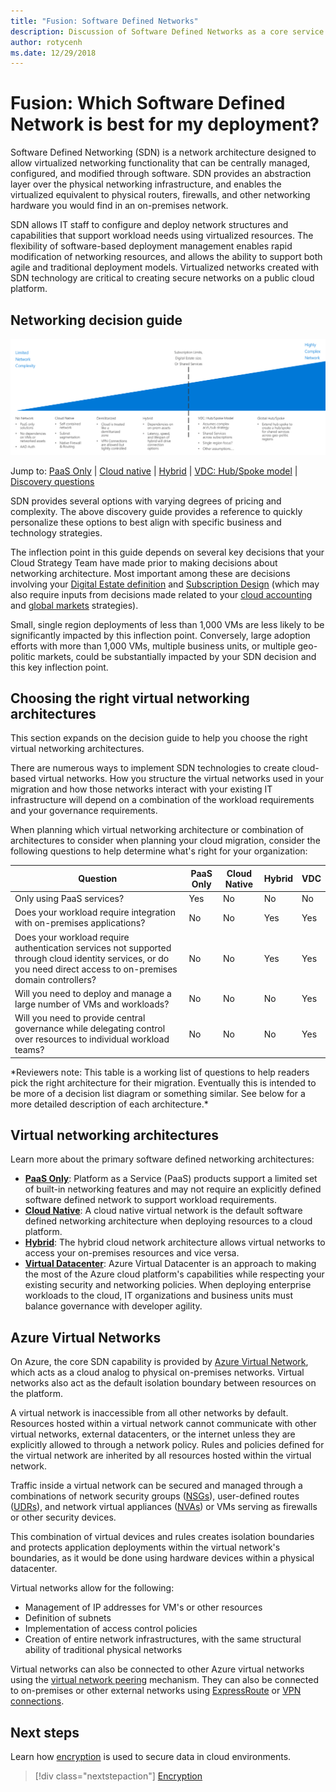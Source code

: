 ```yaml
---
title: "Fusion: Software Defined Networks" 
description: Discussion of Software Defined Networks as a core service in Azure migrations
author: rotycenh
ms.date: 12/29/2018
---
```


# Fusion: Which Software Defined Network is best for my deployment?

Software Defined Networking (SDN) is a network architecture designed to allow
virtualized networking functionality that can be centrally managed, configured,
and modified through software. SDN provides an abstraction layer over the
physical networking infrastructure, and enables the virtualized equivalent to
physical routers, firewalls, and other networking hardware you would find in an
on-premises network.

SDN allows IT staff to configure and deploy network structures and capabilities
that support workload needs using virtualized resources. The flexibility of
software-based deployment management enables rapid modification of networking
resources, and allows the ability to support both agile and traditional
deployment models. Virtualized networks created with SDN technology are critical
to creating secure networks on a public cloud platform.

## Networking decision guide

![Plotting networking options from least to most complex, aligned with jump links below](../../_images/discovery-guides/discovery-guide-sdn.png)

Jump to: [PaaS Only](paas-only.md) | [Cloud native](cloud-native.md) | [Hybrid](hybrid.md) | [VDC: Hub/Spoke model](vdc-networking.md) | [Discovery questions](#choosing-the-right-virtual-networking-architectures)

SDN provides several options with varying degrees of pricing and complexity. The above discovery guide provides a reference to quickly personalize these options to best align with specific business and technology strategies.

The inflection point in this guide depends on several key decisions that your Cloud Strategy Team have made prior to making decisions about networking architecture. Most important among these are decisions involving your [Digital Estate definition](../../digital-estate/overview.md) and [Subscription Design](../subscriptions/overview.md) (which may also require inputs from decisions made related to your [cloud accounting](../../business-strategy/cloud-accounting.md) and [global markets](../../business-strategy/global-markets.md) strategies).

Small, single region deployments of less than 1,000 VMs are less likely to be significantly impacted by this inflection point. Conversely, large adoption efforts with more than 1,000 VMs, multiple business units, or multiple geo-politic markets, could be substantially impacted by your SDN decision and this key inflection point.

## Choosing the right virtual networking architectures

This section expands on the decision guide to help you choose the right virtual networking architectures.

There are numerous ways to implement SDN technologies to create cloud-based virtual
networks. How you structure the virtual networks used in your migration and how
those networks interact with your existing IT infrastructure will depend on a
combination of the workload requirements and your governance requirements.

When planning which virtual networking architecture or combination of
architectures to consider when planning your cloud migration, consider the
following questions to help determine what's right for your organization:

| Question                                                                                                                                                   | PaaS Only | Cloud Native | Hybrid | VDC |
|------------------------------------------------------------------------------------------------------------------------------------------------------------|-----------|--------------|--------|-----|
| Only using PaaS services?                                                                                                                                  | Yes       | No           | No     | No  |
| Does your workload require integration with on-premises applications?                                                                                      | No        | No           | Yes    | Yes |
| Does your workload require authentication services not supported through cloud identity services, or do you need direct access to on-premises domain controllers? | No        | No           | Yes    | Yes |
| Will you need to deploy and manage a large number of VMs and workloads?                                                                                    | No        | No           | No     | Yes |
| Will you need to provide central governance while delegating control over resources to individual workload teams?                                          | No        | No           | No     | Yes |

\*Reviewers note: This table is a working list of questions to help readers pick
the right architecture for their migration. Eventually this is intended to be
more of a decision list diagram or something similar. See below for a more
detailed description of each architecture.\*

## Virtual networking architectures

Learn more about the primary software defined networking architectures:

- [**PaaS Only**](paas-only.md): Platform as a Service (PaaS) products support a limited set of built-in networking features and may not require an explicitly defined software defined network to support workload requirements.
- [**Cloud Native**](cloud-native.md): A cloud native virtual network is the default software defined networking architecture when deploying resources to a cloud platform.
- [**Hybrid**](hybrid.md): The hybrid cloud network architecture allows virtual networks to access your on-premises resources and vice versa.
- [**Virtual Datacenter**](vdc-networking.md): Azure Virtual Datacenter is an approach to making the most of the Azure cloud platform's capabilities while respecting your existing security and networking policies. When deploying enterprise workloads to the cloud, IT organizations and business units must balance governance with developer agility.

## Azure Virtual Networks

On Azure, the core SDN capability is provided by [Azure Virtual Network](/azure/virtual-network/virtual-networks-overview), which acts as a cloud analog to physical on-premises networks. Virtual networks also act as the default isolation boundary between resources on the platform.

A virtual network is inaccessible from all other networks by default. Resources hosted within a virtual network cannot communicate with other virtual networks, external datacenters, or the internet unless they are explicitly allowed to through a network policy. Rules and policies defined for the virtual network are inherited by all resources hosted within the virtual network.

Traffic inside a virtual network can be secured and managed through a combinations of network security groups ([NSGs](/azure/virtual-network/security-overview)),
user-defined routes ([UDRs](/azure/virtual-network/virtual-networks-udr-overview)), and network virtual appliances ([NVAs](https://azure.microsoft.com/en-us/solutions/network-appliances/)) or VMs serving as firewalls or other security devices.

This combination of virtual devices and rules creates isolation boundaries and protects application deployments within the virtual network's boundaries, as it would be done using hardware devices within a physical datacenter.

Virtual networks allow for the following:

- Management of IP addresses for VM's or other resources
- Definition of subnets
- Implementation of access control policies
- Creation of entire network infrastructures, with the same structural ability of  traditional physical networks

Virtual networks can also be connected to other Azure virtual networks using the
[virtual network
peering](/azure/virtual-network/virtual-network-peering-overview) mechanism. They can also be connected to on-premises or other external networks using [ExpressRoute](https://azure.microsoft.com/en-us/services/expressroute/) or [VPN connections](https://azure.microsoft.com/en-us/services/vpn-gateway/).

## Next steps

Learn how [encryption](../encryption/overview.md) is used to secure data in cloud environments.

> [!div class="nextstepaction"]
> [Encryption](../encryption/overview.md)
